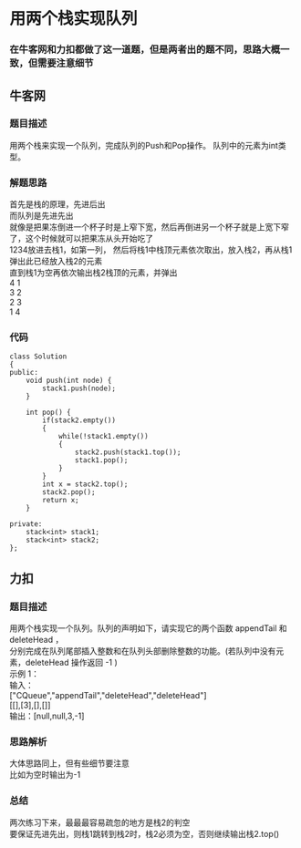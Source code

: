 # 用两个栈实现队列
### 在牛客网和力扣都做了这一道题，但是两者出的题不同，思路大概一致，但需要注意细节

## 牛客网
### 题目描述
用两个栈来实现一个队列，完成队列的Push和Pop操作。 队列中的元素为int类型。

### 解题思路
首先是栈的原理，先进后出   
而队列是先进先出    
就像是把果冻倒进一个杯子时是上窄下宽，然后再倒进另一个杯子就是上宽下窄了，这个时候就可以把果冻从头开始吃了   
1234放进去栈1，如第一列，
然后将栈1中栈顶元素依次取出，放入栈2，再从栈1弹出此已经放入栈2的元素    
直到栈1为空再依次输出栈2栈顶的元素，并弹出   
4     1   
3     2   
2     3     
1     4   

### 代码
```
class Solution
{
public:
    void push(int node) {
        stack1.push(node);
    }

    int pop() {
        if(stack2.empty())
        {
            while(!stack1.empty())
            {
                stack2.push(stack1.top());
                stack1.pop();
            }
        }
        int x = stack2.top();
        stack2.pop();
        return x;
    }
    
private:
    stack<int> stack1;
    stack<int> stack2;
};
```

## 力扣

### 题目描述
用两个栈实现一个队列。队列的声明如下，请实现它的两个函数 appendTail 和 deleteHead ，   
分别完成在队列尾部插入整数和在队列头部删除整数的功能。(若队列中没有元素，deleteHead 操作返回 -1 )   
示例 1：   
输入：   
["CQueue","appendTail","deleteHead","deleteHead"]       
[[],[3],[],[]]      
输出：[null,null,3,-1]     

### 思路解析
大体思路同上，但有些细节要注意   
比如为空时输出为-1   

### 总结
两次练习下来，最最最容易疏忽的地方是栈2的判空   
要保证先进先出，则栈1跳转到栈2时，栈2必须为空，否则继续输出栈2.top()   







